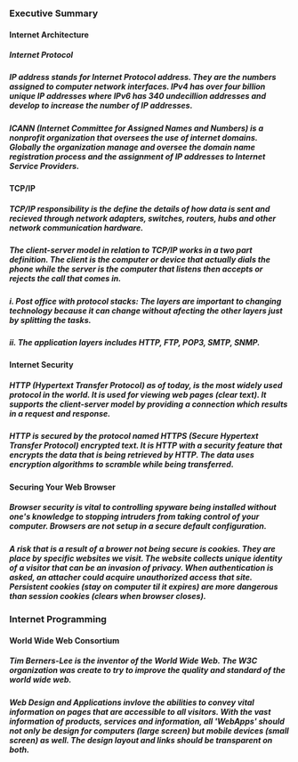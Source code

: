 ### Executive Summary

#### Internet Architecture

##### Internet Protocol

##### IP address stands for Internet Protocol address. They are the numbers assigned to computer network interfaces. IPv4 has over four billion unique IP addresses where IPv6 has 340 undecillion addresses and develop to increase the number of IP addresses.

##### ICANN (Internet Committee for Assigned Names and Numbers) is a nonprofit organization that oversees the use of internet domains. Globally the organization manage and oversee the domain name registration process and the assignment of IP addresses to Internet Service Providers.

#### TCP/IP

##### TCP/IP responsibility is the define the details of how data is sent and recieved through network adapters, switches, routers, hubs and other network communication hardware.

##### The client-server model in relation to TCP/IP works in a two part definition. The client is the computer or device that actually dials the phone while the server is the computer that listens then accepts or rejects the call that comes in.

##### i. Post office with protocol stacks: The layers are important to changing technology because it can change without afecting the other layers just by splitting the tasks. 

##### ii. The application layers includes HTTP, FTP, POP3, SMTP, SNMP.

#### Internet Security

##### HTTP (Hypertext Transfer Protocol) as of today, is the most widely used protocol in the world. It is used for viewing web pages (clear text). It supports the client-server model by providing a connection which results in a request and response.

##### HTTP is secured by the protocol named HTTPS (Secure Hypertext Transfer Protocol) encrypted text.  It is HTTP with a security feature that encrypts the data that is being retrieved by HTTP. The data uses encryption algorithms to scramble while being transferred.

#### Securing Your Web Browser

##### Browser security is vital to controlling spyware being installed without one's knowledge to stopping intruders from taking control of your computer. Browsers are not setup in a secure default configuration.

##### A risk that is a result of a brower not being secure is cookies. They are place by specific websites we visit. The website collects unique identity of a visitor that can be an invasion of privacy. When authentication is asked, an attacher could acquire unauthorized access that site. Persistent cookies (stay on computer til it expires) are more dangerous than session cookies (clears when browser closes). 

### Internet Programming

#### World Wide Web Consortium

##### Tim Berners-Lee is the inventor of the World Wide Web. The W3C organization was create to try to improve the quality and standard of the world wide web.

##### Web Design and Applications invlove the abilities to convey vital information on pages that are accessible to all visitors. With the vast information of products, services and information, all 'WebApps' should not only be design for computers (large screen) but mobile devices (small screen) as well. The design layout and links should be transparent on both.


